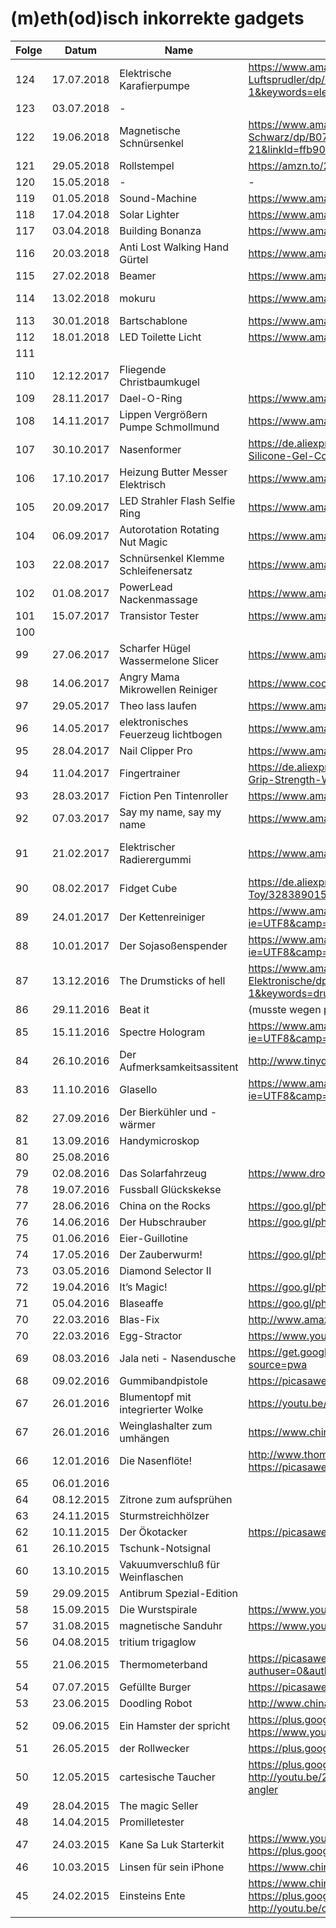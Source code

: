 # (m)eth(od)isch inkorrekte gadgets

| Folge | Datum      | Name                                | Link                                                                                                                                                                 | Anmerkungen                                                                                                                                                 |
| ------|------------|-------------------------------------|----------------------------------------------------------------------------------------------------------------------------------------------------------------------| ------------------------------------------------------------------------------------------------------------------------------------------------------------|
| 124   | 17.07.2018 | Elektrische Karafierpumpe           | https://www.amazon.de/Svpro-Weinbel%C3%BCfter-Automatischer-Batteriebetrieben-Luftsprudler/dp/B01M349O9J/ref=as_li_ss_tl?ie=UTF8&qid=1531723797&sr=8-1&keywords=elektrischer+dekanter+apfel&linkCode=sl1&tag=minkorrekt-21&linkId=96ff3f2ac2641acfbea6b301b87c4fc1 | https://www.youtube.com/watch?v=eyFGdQsuHtw&feature=youtu.be  |
| 123   | 03.07.2018 | -                                   |                                                                                                                                                                      |                                                                                  |
| 122   | 19.06.2018 | Magnetische Schnürsenkel            | https://www.amazon.de/Magnetischen-Schn%C3%BCrsenkel-Magnetverschluss-Schuhe-Schwarz/dp/B0748KLKTC/ref=as_li_ss_tl?ie=UTF8&qid=1529479488&sr=8-2&keywords=zubits&linkCode=sl1&tag=minkorrekt-21&linkId=ffb900e8f7b07b70d66bb1a052bc253a |                                                                                          |
| 121   | 29.05.2018 | Rollstempel                         | https://amzn.to/2szDceP                                                                                                                                              |                                                                                                                                                             |
| 120   | 15.05.2018 | -                                   | -                                                                                                                                                                    |                                                                                                                                                             | 
| 119   | 01.05.2018 | Sound-Machine                       | https://www.amazon.de/Geräusch-Generator-SOUND-MACHINE-Fun-Knopfdruck/dp/B00D9DZ94M                                                                                  |                                                                                                                                                             |  
| 118   | 17.04.2018 | Solar Lighter                       | https://www.amazon.de/jiaqinsheng-Outdoor-Beleuchtung-Feuerzeug-Parabolreflektor/dp/B0745QXYX6                                                                       |                                                                                                                                                             |  
| 117   | 03.04.2018 | Building Bonanza                    | https://www.amazon.de/Bausteinbank-TKSTAR-Wiederverwendbaren-Selbstklebenden-Grundplatten/dp/B077D598M2                                                              |                                                                                                                                                             |  
| 116   | 20.03.2018 | Anti Lost Walking Hand Gürtel       | https://www.amazon.de/Locisne-Anti-verloren-Handgelenk-Sicherheit-Kleinkind/dp/B071CVSD6H                                                                            |                                                                                                                                                             |  
| 115   | 27.02.2018 | Beamer                              | https://www.amazon.de/DR-Q-Projektor-Videoprojektor-Schnittstelle-Multimedien-weiß/dp/B073TTWRXG                                                                     |                                                                                                                                                             |  
| 114   | 13.02.2018 | mokuru                              | https://www.amazon.de/Mokuru-70700-mokuru-70700-Genbu-schwarz/dp/B073B99J4H                                                                                          | https://www.kickstarter.com/projects/1038095377/mokuru-the-amazing-desk-toy-that-you-can-take-anyw                                                          |
| 113   | 30.01.2018 | Bartschablone                       | https://www.amazon.de/schablone-Bartkamm-Gebrauchsanleitung-Bartlinie-Symetrischer/dp/B01MS9HWPD                                                                     |                                                                                                                                                             |  
| 112   | 18.01.2018 | LED Toilette Licht                  | https://www.amazon.de/Flying-Rabbit-Bewegungssensor-Batteriebetriebenes-Toilettenlicht/dp/B077Z5MWWD                                                                 |                                                                                                                                                             |  
| 111   |            |                                     |                                                                                                                                                                      |                                                                                                                                                             | 
| 110   | 12.12.2017 | Fliegende Christbaumkugel           |                                                                                                                                                                      | https://www.dropbox.com/sh/nm8474sf0f03gjp/AAA-H22aSHKkJwPLP_1WkPvoa?dl=0&preview=IMG_7162.jpg                                                              |
| 109   | 28.11.2017 | Dael-O-Ring                         | https://www.amazon.de/Unbekannt-612001-Dael-O-Ring-Geduldsspiel/dp/B004NL46A2                                                                                        |                                                                                                                                                             |  
| 108   | 14.11.2017 | Lippen Vergrößern Pumpe Schmollmund | https://www.amazon.de/JUSTFOX-Lippen-Vergrößern-Schmollmund-Selfie/dp/B01FDZB5IW                                                                                     |                                                                                                                                                             |  
| 107   | 30.10.2017 | Nasenformer                         | https://de.aliexpress.com/item/CkeyiN-Electric-High-Nose-Up-Lifter-U-Shaping-Shaper-Lifting-Bridge-Straightening-Silicone-Gel-Corrector-Slimming/32815599280.html    | https://www.dropbox.com/sh/8dgahnovu982udp/AACqEuVIZk2og7giU4xhHtdpa?dl=0                                                                                   |
| 106   | 17.10.2017 | Heizung Butter Messer Elektrisch    | https://www.amazon.de/gp/product/B07193T7MK                                                                                                                          |                                                                                                                                                             | 
| 105   | 20.09.2017 | LED Strahler Flash Selfie Ring      | https://www.amazon.de/Lictin-Strahler-Smartphones-Tablets-Helligkeit/dp/B06Y6682LB                                                                                   |                                                                                                                                                             | 
| 104   | 06.09.2017 | Autorotation Rotating Nut Magic     | https://www.amazon.de/Aussel-Props-Autorotation-Rotating-Gimmick/dp/B01MXEKIY9                                                                                       |                                                                                                                                                             | 
| 103   | 22.08.2017 | Schnürsenkel Klemme Schleifenersatz | https://www.amazon.de/Schnürsenkel-praktisch-rutschfest-Schuhe-Schnalle/dp/B07416S8ML                                                                                |                                                                                                                                                             | 
| 102   | 01.08.2017 | PowerLead Nackenmassage             | https://www.amazon.de/PowerLead-Nackenmassager-Therapeutic-Schulter-Pain-Kopfschmerzen/dp/B06XG1H159                                                                 |                                                                                                                                                             | 
| 101   | 15.07.2017 | Transistor Tester                   | https://www.amazon.de/gp/product/B00XKMZX66/                                                                                                                         |                                                                                                                                                             | 
| 100   |            |        	                           |                                                                                                                                                                      |                                                                                                                                                             | 
| 99    | 27.06.2017 | Scharfer Hügel Wassermelone Slicer  | https://www.amazon.com/Watermelon-Slicer-Corer-Fruit-GoQK/dp/B01D1HG9GW                                                                                              | https://www.youtube.com/watch?v=Brih4815fQA                                                                                                                 |
| 98    | 14.06.2017 | Angry Mama Mikrowellen Reiniger     | https://www.coolstuff.de/Mikrowellenreiniger-Angry-Mama                                                                                                              | https://www.youtube.com/watch?v=r7Aj_uFx1ZY                                                                                                                 |
| 97    | 29.05.2017 | Theo lass laufen                    | https://www.amazon.com/Wind-powered-Animaris-Ordis-Parvus-Strandbeest/dp/B00AM6W76W                                                                                  |                                                                                                                                                             |
| 96    | 14.05.2017 | elektronisches Feuerzeug lichtbogen | https://www.amazon.de/Aokvic-elektronisches-Feuerzeug-aufladbar-lichtbogen/dp/B01L1UPNZY                                                                             | https://www.dropbox.com/sc/am2flv4d24tmwjc/AAA-xkucuvzdQljE7jHPs9fSa                                                                                        |
| 95    | 28.04.2017 | Nail Clipper Pro                    | https://www.amazon.de/gp/product/B01N7MU0AW                                                                                                                          |                                                                                                                                                             |
| 94    | 11.04.2017 | Fingertrainer                       | https://de.aliexpress.com/item/1-Pc-Hand-palm-Finger-Resistance-Simulators-Bands-Finger-Stretcher-Hand-Exerciser-Grip-Strength-Wrist-Exercise/32813196842.html       |                                                                                                                                                             | 
| 93    | 28.03.2017 | Fiction Pen Tintenroller            | https://www.amazon.de/gp/product/B005ELBX92                                                                                                                          |                                                                                                                                                             |
| 92    | 07.03.2017 | Say my name, say my name            | https://www.amazon.de/gp/product/B01F0TGFAO                                                                                                                          | https://www.youtube.com/watch?v=sKTee-ytB7Q&feature=youtu.be                                                                                                |
| 91    | 21.02.2017 | Elektrischer Radierergummi          | https://www.amazon.de/gp/product/B01LXE6J7J | https://photos.google.com/share/AF1QipMpmc7-C9ELnEVdNoVgVSqUdB2vEycLNOvQdtJwC514SOf26h1MGhmUn51B8m023g?key=SmhUZWkzOE01NlNTSU4zdU9aRlZLWlFqRzRTWmZn |
| 90    | 08.02.2017 | Fidget Cube                         | https://de.aliexpress.com/item/Size-3-3-3-3cm-Fidget-Cube-Toy-A-Viny-Desk-Spin-Anti-stress-Fidget-Toy/32838901541.html | 
| 89    | 24.01.2017 | Der Kettenreiniger                  | https://www.amazon.de/gp/product/B01GKPD46A/ref=as_li_tl?ie=UTF8&camp=1638&creative=6742&creativeASIN=B01GKPD46A&linkCode=as2&tag=minkorrekt-21     | 
| 88    | 10.01.2017 | Der Sojasoßenspender                | https://www.amazon.de/gp/product/B01E9WCFO8/ref=as_li_tl?ie=UTF8&camp=1638&creative=6742&creativeASIN=B01E9WCFO8&linkCode=as2&tag=minkorrekt-21 | 
| 87    | 13.12.2016 | The Drumsticks of hell              | https://www.amazon.de/Yosoo%C2%AE-P%C3%A4dagogische-Spielzeug-Elektronisches-Schlagzeug-Elektronische/dp/B00W3EFJSY/ref=as_li_ss_tl?ie=UTF8&qid=1481614762&sr=8-1&keywords=drumsticks+spielzeug&linkCode=ll1&tag=minkorrekt-21&linkId=9682bbeeeb100e4138532d83fd681994 | 
| 86    | 29.11.2016 | Beat it                             | (musste wegen postalischer Probleme leider entfallen) | 
| 85    | 15.11.2016 | Spectre Hologram                    | https://www.amazon.de/gp/product/B01CO0EW34/ref=as_li_tl?ie=UTF8&camp=1638&creative=6742&creativeASIN=B01CO0EW34&linkCode=as2&tag=minkorrekt-21 | 
| 84    | 26.10.2016 | Der Aufmerksamkeitsassitent         | http://www.tinydeal.com/anti-sleep-alarm-drive-alert-driver-awake-driver-alarm-truck-tool-p-159085.html | 
| 83    | 11.10.2016 | Glasello                            | https://www.amazon.de/gp/product/B01KK8NBE8/ref=as_li_tl?ie=UTF8&camp=1638&creative=6742&creativeASIN=B01KK8NBE8&linkCode=as2&tag=minkorrekt-21 | 
| 82    | 27.09.2016 | Der Bierkühler und -wärmer          |  | 
| 81    | 13.09.2016 | Handymicroskop                      |  | 
| 80    | 25.08.2016 |                                     |  | 
| 79    | 02.08.2016 | Das Solarfahrzeug                   | https://www.dropbox.com/sc/cmmohck718gag13/AADPZE848u9mIbr3Pv18FyZ1a | 
| 78    | 19.07.2016 | Fussball Glückskekse                |  | 
| 77    | 28.06.2016 | China on the Rocks                  | https://goo.gl/photos/df3p1YxNC8VJ9yxdA | 
| 76    | 14.06.2016 | Der Hubschrauber                    | https://goo.gl/photos/ccXMyYPcDnfjsH339 https://goo.gl/photos/qkB9XwnLVX3uVUNFA | 
| 75    | 01.06.2016 | Eier-Guillotine                     |  | 
| 74    | 17.05.2016 | Der Zauberwurm!                     | https://goo.gl/photos/XACvQkVdiY7amQuAA | 
| 73    | 03.05.2016 | Diamond Selector II                 |  | 
| 72    | 19.04.2016 | It’s Magic!                         | https://goo.gl/photos/oH7k79JQXsLmnvoeA  | 
| 71    | 05.04.2016 | Blaseaffe                           | https://goo.gl/photos/DxPLmhY74xzDRi7W7 | 
| 70    | 22.03.2016 | Blas-Fix                            | http://www.amazon.de/260205-BLASFIX-Spezialbohrer-Ostereier-Ausblasen/dp/B00BG4MQVK | 
| 70    | 22.03.2016 | Egg-Stractor                        | https://www.youtube.com/watch?v=LY9-BS6snwM | 
| 69    | 08.03.2016 | Jala neti - Nasendusche             | https://get.google.com/albumarchive/107341743493109591753/album/AF1QipOvaDYAucGn9gildHwVe72AW7hFCiPf_IjDKTzQ?source=pwa | 
| 68    | 09.02.2016 | Gummibandpistole                    | https://picasaweb.google.com/107341743493109591753/Folge68?authuser=0&feat=directlink | 
| 67    | 26.01.2016 | Blumentopf mit integrierter Wolke   | https://youtu.be/DjUlNhEH9WA | 
| 67    | 26.01.2016 | Weinglashalter zum umhängen         | https://www.china-gadgets.de/weinglas-tragegurt/ | 
| 66    | 12.01.2016 | Die Nasenflöte!                     | http://www.thomann.de/de/stoelzel_nasenfloete_750530.htm https://picasaweb.google.com/107341743493109591753/Folge66?authuser=0&feat=directlink | 
| 65    | 06.01.2016 |                                     |  | 
| 64    | 08.12.2015 | Zitrone zum aufsprühen              |  | 
| 63    | 24.11.2015 | Sturmstreichhölzer                  |  | 
| 62    | 10.11.2015 | Der Ökotacker                       | https://picasaweb.google.com/107341743493109591753/Folge62?authuser=0&feat=directlink | 
| 61    | 26.10.2015 | Tschunk-Notsignal                   |  | 
| 60    | 13.10.2015 | Vakuumverschluß für Weinflaschen    |  | 
| 59    | 29.09.2015 | Antibrum Spezial-Edition            |  | 
| 58    | 15.09.2015 | Die Wurstspirale                    | https://www.youtube.com/watch?v=PTMZoYDRQGU | 
| 57    | 31.08.2015 | magnetische Sanduhr                 | https://www.youtube.com/watch?v=_8HcXSy47Ec | 
| 56    | 04.08.2015 | tritium trigaglow                   |  | 
| 55    | 21.06.2015 | Thermometerband                     | https://picasaweb.google.com/107341743493109591753/FeverscanAusFolge55?authuser=0&authkey=Gv1sRgCPuPi6n92a3JUQ&feat=directlink | 
| 54    | 07.07.2015 | Gefüllte Burger                     | https://picasaweb.google.com/107341743493109591753/Folge54?authuser=0&feat=directlink | 
| 53    | 23.06.2015 | Doodling Robot                      | http://www.china-gadgets.de/gadget/kritzelroboter/ | 
| 52    | 09.06.2015 | Ein Hamster der spricht             | https://plus.google.com/photos/107341743493109591753/albums/6158114702726364257?authkey=CLOcr-HLl6j52QE https://www.youtube.com/watch?v=_vCzL8Ef8OU | 
| 51    | 26.05.2015 | der Rollwecker                      | https://plus.google.com/photos/107341743493109591753/albums/6152747817149663329?authkey=CM3QxJLXorb1Xg  | 
| 50    | 12.05.2015 | cartesische Taucher                 | https://plus.google.com/photos/107341743493109591753/albums/6147869543345651553?authkey=CICgxM6F5o3tfQ http://youtu.be/2ejoDXtRoqk https://www.geo.de/geolino/basteln/4339-rtkl-experiment-so-baut-ihr-einen-kartesischen-angler | 
| 49    | 28.04.2015 | The magic Seller                    |  | 
| 48    | 14.04.2015 | Promilletester                      |  | 
| 47    | 24.03.2015 | Kane Sa Luk Starterkit              | https://www.youtube.com/watch?v=YbE6TSSChjw https://plus.google.com/photos/107341743493109591753/albums/6129728794597640529?authkey=CP-F-qr_zOeebg | 
| 46    | 10.03.2015 | Linsen für sein iPhone              | https://www.china-gadgets.de/aufklemmbare-objektive-smartphone/ | 
| 45    | 24.02.2015 | Einsteins Ente                      | https://www.china-gadgets.de/einsteins-ente/ https://plus.google.com/photos/107341743493109591753/albums/6119168711095110033?authkey=CIKOg5y8rKruqwE http://youtu.be/onZoQ2jUFrA | 
